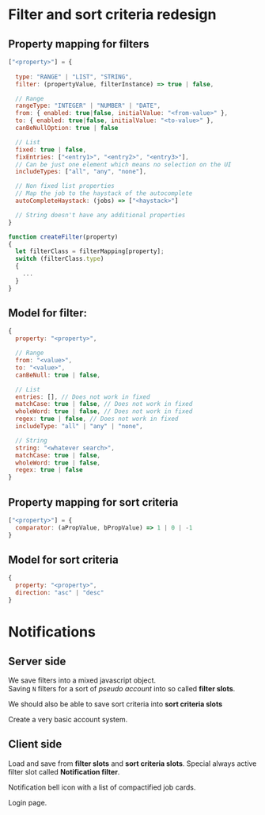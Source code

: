# Filter and sort criteria redesign

## Property mapping for filters
```js
["<property>"] = {
  
  type: "RANGE" | "LIST", "STRING",
  filter: (propertyValue, filterInstance) => true | false,

  // Range
  rangeType: "INTEGER" | "NUMBER" | "DATE",
  from: { enabled: true|false, initialValue: "<from-value>" },
  to: { enabled: true|false, initialValue: "<to-value>" },
  canBeNullOption: true | false

  // List
  fixed: true | false,
  fixEntries: ["<entry1>", "<entry2>", "<entry3>"],
  // Can be just one element which means no selection on the UI
  includeTypes: ["all", "any", "none"],

  // Non fixed list properties
  // Map the job to the haystack of the autocomplete
  autoCompleteHaystack: (jobs) => ["<haystack>"]

  // String doesn't have any additional properties
}

function createFilter(property)
{
  let filterClass = filterMapping[property];
  switch (filterClass.type)
  {
    ...
  }
}
```

## Model for filter:

```js
{
  property: "<property>",

  // Range
  from: "<value>",
  to: "<value>",
  canBeNull: true | false,

  // List
  entries: [], // Does not work in fixed
  matchCase: true | false, // Does not work in fixed
  wholeWord: true | false, // Does not work in fixed
  regex: true | false, // Does not work in fixed
  includeType: "all" | "any" | "none",

  // String
  string: "<whatever search>",
  matchCase: true | false,
  wholeWord: true | false,
  regex: true | false
}
```

## Property mapping for sort criteria
```js
["<property>"] = {
  comparator: (aPropValue, bPropValue) => 1 | 0 | -1
}
```

## Model for sort criteria

```js
{
  property: "<property>",
  direction: "asc" | "desc"
}
```

# Notifications

## Server side

We save filters into a mixed javascript object.  
Saving `N` filters for a sort of *pseudo account* into so called **filter slots**.

We should also be able to save sort criteria into **sort criteria slots**

Create a very basic account system.

## Client side

Load and save from **filter slots** and **sort criteria slots**.
Special always active filter slot called **Notification filter**.

Notification bell icon with a list of compactified job cards.

Login page.